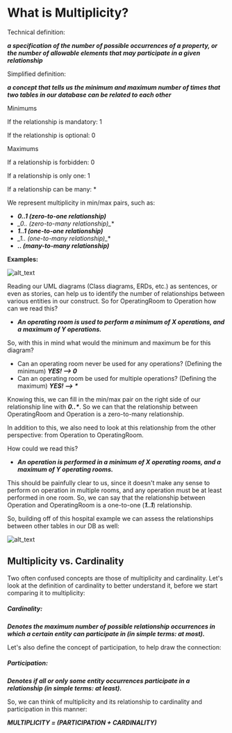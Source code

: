 # What is Multiplicity?


Technical definition:

**_a specification of the number of possible occurrences of a property, or the number of allowable elements that may participate in a given relationship_**

 

Simplified definition:

**_a concept that tells us the minimum and maximum number of times that two tables in our database can be related to each other_**

 

Minimums

If the relationship is mandatory: 1

If the relationship is optional: 0

 

Maximums

If a relationship is forbidden: 0

If a relationship is only one: 1

If a relationship can be many: *

 

We represent multiplicity in min/max pairs, such as:



*   **_0..1 (zero-to-one relationship)_**
*   **_0..* (zero-to-many relationship)_**
*   **_1..1 (one-to-one relationship)_**
*   **_1..* (one-to-many relationship)_**
*   **_*..* (many-to-many relationship)_**

 

**Examples:**

![alt_text](images/image1.png)


Reading our UML diagrams (Class diagrams, ERDs, etc.) as sentences, or even as stories, can help us to identify the number of relationships between various entities in our construct. So for OperatingRoom to Operation how can we read this?



*   **_An operating room is used to perform a minimum of X operations, and a maximum of Y operations._**

 

So, with this in mind what would the minimum and maximum be for this diagram?



*   Can an operating room never be used for any operations? (Defining the minimum) **_YES! --> 0_**
*   Can an operating room be used for multiple operations? (Defining the maximum) **_YES! --> *_**

 

Knowing this, we can fill in the min/max pair on the right side of our relationship line with **_0..*_**. So we can that the relationship between OperatingRoom and Operation is a zero-to-many relationship.

 

In addition to this, we also need to look at this relationship from the other perspective: from Operation to OperatingRoom.

 

How could we read this?



*   **_An operation is performed in a minimum of X operating rooms, and a maximum of Y operating rooms._**

 

This should be painfully clear to us, since it doesn't make any sense to perform on operation in multiple rooms, and any operation must be at least performed in one room. So, we can say that the relationship between Operation and OperatingRoom is a one-to-one (**_1..1_**) relationship.

 

So, building off of this hospital example we can assess the relationships between other tables in our DB as well:


![alt_text](images/image2.png)


## Multiplicity vs. Cardinality

 

Two often confused concepts are those of multiplicity and cardinality. Let's look at the definition of cardinality to better understand it, before we start comparing it to multiplicity:

 

##### Cardinality:

**_Denotes the maximum number of possible relationship occurrences in which a certain entity can participate in (in simple terms: at most)._**

 

Let's also define the concept of participation, to help draw the connection:

 

##### Participation:

**_Denotes if all or only some entity occurrences participate in a relationship (in simple terms: at least)._**

 

So, we can think of multiplicity and its relationship to cardinality and participation in this manner:

 

**_MULTIPLICITY = (PARTICIPATION + CARDINALITY)_**
